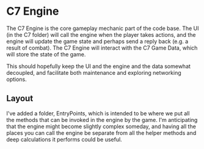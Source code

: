 # C7 Engine

The C7 Engine is the core gameplay mechanic part of the code base.  The UI (in the C7 folder) will call the engine when the player takes actions, and the engine will update the game state and perhaps send a reply back (e.g. a result of combat).  The C7 Engine will interact with the C7 Game Data, which will store the state of the game.

This should hopefully keep the UI and the engine and the data somewhat decoupled, and facilitate both maintenance and exploring networking options.

## Layout

I've added a folder, EntryPoints, which is intended to be where we put all the methods that can be invoked in the engine by the game.  I'm anticipating that the engine might become slightly complex someday, and having all the places you can call the engine be separate from all the helper methods and deep calculations it performs could be useful.